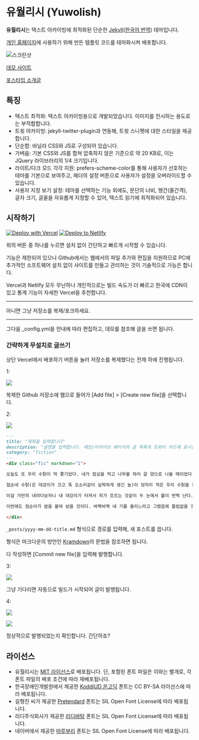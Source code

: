 # 유월리시 (Yuwolish)

**유월리시**는 텍스트 아카이빙에 최적화된 단순한 [Jekyll](https://jekyllrb.com/)([한국어 번역](https://jekyllrb-ko.github.io/)) 테마입니다.

[개인 홈페이지](https://yuwol.pe.kr)에 사용하기 위해 만든 템플릿 코드를 테마화시켜 배포합니다.

![스크린샷](/screenshot.png)

[데모 사이트](https://yuwolish.yuwol.pe.kr/)

[포스타입 소개글](https://juyuwol.postype.com/post/12353935)

## 특징

- 텍스트 최적화: 텍스트 아카이빙용으로 개발되었습니다. 이미지를 전시하는 용도로는 부적합합니다.
- 트윗 아카이빙: jekyll-twitter-plugin과 연동해, 트윗 스니펫에 대한 스타일을 제공합니다.
- 단순함: 바닐라 CSS와 JS로 구성되어 있습니다.
- 가벼움: 기본 CSS와 JS를 합쳐 압축하지 않은 기준으로 약 20 KB로, 이는 JQuery 라이브러리의 1/4 크기입니다.
- 라이트/다크 모드 각각 지원: prefers-scheme-color를 통해 사용자가 선호하는 테마를 기본으로 보여주고, 헤더의 설정 버튼으로 사용자가 설정을 오버라이드할 수 있습니다.
- 사용자 지정 보기 설정: 테마를 선택하는 기능 외에도, 문단의 너비, 행간(줄간격), 글자 크기, 글꼴을 자유롭게 지정할 수 있어, 텍스트 읽기에 최적화되어 있습니다.

## 시작하기

[![Deploy with Vercel](https://vercel.com/button)](https://vercel.com/new/clone?repository-url=https%3A%2F%2Fgithub.com%2Fjuyuwol%2Fyuwolish) [![Deploy to Netlify](https://www.netlify.com/img/deploy/button.svg)](https://app.netlify.com/start/deploy?repository=https%3A%2F%2Fgithub.com%2Fjuyuwol%2Fyuwolish)

위의 버튼 중 하나를 누르면 설치 없이 간단하고 빠르게 시작할 수 있습니다.

기능은 제한되어 있으나 Github에서는 웹에서의 파일 추가와 편집을 지원하므로 PC에 추가적인 소프트웨어 설치 없이 사이트를 만들고 관리하는 것이 기술적으로 가능은 합니다.

Vercel과 Netlify 모두 무난하나 개인적으로는 빌드 속도가 더 빠르고 한국에 CDN이 있고 통계 기능이 자세한 Vercel을 추천합니다.

***

아니면 그냥 저장소를 복제/포크하세요.

***

그다음 _config.yml을 안내에 따라 편집하고, 데모를 참조해 글을 쓰면 됩니다.

### 간략하게 무설치로 글쓰기

상단 Vercel에서 배포하기 버튼을 눌러 저장소를 복제했다는 전제 하에 진행됩니다.

1:

![](/doc/posting-01.png)


복제한 Github 저장소에 웹으로 들어가 [Add file] > [Create new file]을 선택합니다.

2:

![](/doc/posting-02.png)

``` markdown
---
title: "제목을 입력합니다"
description: "설명을 입력합니다. 메인/아카이브 페이지의 글 목록과 트위터 카드에 표시됩니다."
category: "fiction"
---
<div class="fic" markdown="1">

오늘도 또 우리 수탉이 막 쫓기었다. 내가 점심을 먹고 나무를 하러 갈 양으로 나올 때이었다. 산으로 올라서려니까 등뒤에서 푸드득푸드득, 하고 닭의 횃소리가 야단이다. 깜짝 놀라서 고개를 돌려보니 아니나다르랴, 두 놈이 또 얼리었다.

점순네 수탉(은 대강이가 크고 똑 오소리같이 실팍하게 생긴 놈)이 덩저리 작은 우리 수탉을 함부로 해내는 것이다. 그것도 그냥 해내는 것이 아니라 푸드득하고 면두를 쪼고 물러섰다가 좀 사이를 두고 푸드득하고 모가지를 쪼았다. 이렇게 멋을 부려 가며 여지없이 닦아 놓는다. 그러면 이 못생긴 것은 쪼일 적마다 주둥이로 땅을 받으며 그 비명이 킥, 킥, 할 뿐이다. 물론 미처 아물지도 않은 면두를 또 쪼이며 붉은 선혈은 뚝뚝 떨어진다.

이걸 가만히 내려다보자니 내 대강이가 터져서 피가 흐르는 것같이 두 눈에서 불이 번쩍 난다. 대뜸 지게막대기를 메고 달려들어 점순네 닭을 후려칠까 하다가 생각을 고쳐먹고 헛매질로 떼어만 놓았다.

이번에도 점순이가 쌈을 붙여 놨을 것이다. 바짝바짝 내 기를 올리느라고 그랬음에 틀림없을 것이다. 고놈의 계집애가 요새로 들어서 왜 나를 못 먹겠다고 고렇게 아르릉거리는지 모른다.

</div>
```

`_posts/yyyy-mm-dd-title.md` 형식으로 경로를 입력해, 새 포스트를 씁니다.

형식은 마크다운의 방언인 [Kramdown](https://kramdown.gettalong.org/syntax.html)의 문법을 참조하면 됩니다.

다 작성하면 [Commit new file]을 입력해 발행합니다.

3:

![](/doc/posting-03.png)

그냥 기다리면 자동으로 빌드가 시작되어 글이 발행됩니다.

4:

![](/doc/posting-04.png)

![](/doc/posting-05.png)

정상적으로 발행되었는지 확인합니다. 간단하죠?


## 라이선스

- 유월리시는 [MIT 라이선스](LICENSE.md)로 배포됩니다. 단, 포함된 폰트 파일은 이와는 별개로, 각 폰트 파일의 배포 조건에 따라 재배포됩니다.
- 한국장애인개발원에서 제공한 [KoddiUD 온고딕](https://www.koddi.or.kr/ud/sub1_2) 폰트는 CC BY-SA 라이선스에 따라 배포됩니다.
- 길형진 씨가 제공한 [Pretendard](https://cactus.tistory.com/306) 폰트는 SIL Open Font License에 따라 배포됩니다.
- 리디주식회사가 제공한 [리디바탕](https://ridicorp.com/ridibatang/) 폰트는 SIL Open Font License에 따라 배포됩니다.
- 네이버에서 제공한 [마루부리](https://hangeul.naver.com/) 폰트는 SIL Open Font License에 따라 배포됩니다.
